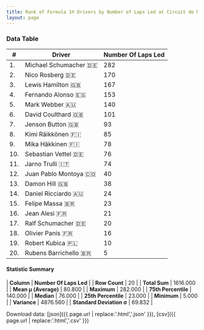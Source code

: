 ```yaml
---
title: Rank of Formula 1® Drivers by Number of Laps Led at Circuit de Monaco
layout: page
---
```


<canvas id="chart" width="400" height="180"></canvas>
<script>
var data = {
    "datasets": [
        {
            "backgroundColor": [
                "#9C8E8D",
                "#9C8E8D",
                "#9C8E8D",
                "#9C8E8D",
                "#9C8E8D",
                "#9C8E8D",
                "#9C8E8D",
                "#9C8E8D",
                "#9C8E8D",
                "#9C8E8D",
                "#9C8E8D",
                "#9C8E8D",
                "#9C8E8D",
                "#9C8E8D",
                "#9C8E8D",
                "#9C8E8D",
                "#9C8E8D",
                "#9C8E8D",
                "#9C8E8D",
                "#9C8E8D"
            ],
            "borderColor": [
                "#1D181E",
                "#1D181E",
                "#1D181E",
                "#1D181E",
                "#1D181E",
                "#1D181E",
                "#1D181E",
                "#1D181E",
                "#1D181E",
                "#1D181E",
                "#1D181E",
                "#1D181E",
                "#1D181E",
                "#1D181E",
                "#1D181E",
                "#1D181E",
                "#1D181E",
                "#1D181E",
                "#1D181E",
                "#1D181E"
            ],
            "borderWidth": 1,
            "data": [
                282.0,
                170.0,
                167.0,
                153.0,
                140.0,
                101.0,
                93.0,
                85.0,
                78.0,
                76.0,
                74.0,
                40.0,
                38.0,
                24.0,
                23.0,
                21.0,
                20.0,
                16.0,
                10.0,
                5.0
            ],
            "label": "Number Of Laps Led"
        }
    ],
    "labels": [
        "Michael Schumacher",
        "Nico Rosberg",
        "Lewis Hamilton",
        "Fernando Alonso",
        "Mark Webber",
        "David Coulthard",
        "Jenson Button",
        "Kimi Räikkönen",
        "Mika Häkkinen",
        "Sebastian Vettel",
        "Jarno Trulli",
        "Juan Pablo Montoya",
        "Damon Hill",
        "Daniel Ricciardo",
        "Felipe Massa",
        "Jean Alesi",
        "Ralf Schumacher",
        "Olivier Panis",
        "Robert Kubica",
        "Rubens Barrichello"
    ]
};
var options = {
  legend: {
    display: false
  },
  scales: {
    xAxes: [{
      ticks: {
        beginAtZero: true,
        maxRotation: 180,
        display: window.innerWidth > 800
      }
    }],
    yAxes: [{
      ticks: {
        beginAtZero: true
      }
    }]
  },
  onResize: function(chart, size) {
    chart.options.scales.xAxes[0].ticks.display = size.width > 800;
  }
};
var chart = new Chart("chart", {
    data: data,
    type: 'bar',
    options: options
});
</script>



### Data Table

| # | Driver | Number Of Laps Led |
|--|--|--|
| 1. | Michael Schumacher 🇩🇪 | 282 |
| 2. | Nico Rosberg 🇩🇪 | 170 |
| 3. | Lewis Hamilton 🇬🇧 | 167 |
| 4. | Fernando Alonso 🇪🇸 | 153 |
| 5. | Mark Webber 🇦🇺 | 140 |
| 6. | David Coulthard 🇬🇧 | 101 |
| 7. | Jenson Button 🇬🇧 | 93 |
| 8. | Kimi Räikkönen 🇫🇮 | 85 |
| 9. | Mika Häkkinen 🇫🇮 | 78 |
| 10. | Sebastian Vettel 🇩🇪 | 76 |
| 11. | Jarno Trulli 🇮🇹 | 74 |
| 12. | Juan Pablo Montoya 🇨🇴 | 40 |
| 13. | Damon Hill 🇬🇧 | 38 |
| 14. | Daniel Ricciardo 🇦🇺 | 24 |
| 15. | Felipe Massa 🇧🇷 | 23 |
| 16. | Jean Alesi 🇫🇷 | 21 |
| 17. | Ralf Schumacher 🇩🇪 | 20 |
| 18. | Olivier Panis 🇫🇷 | 16 |
| 19. | Robert Kubica 🇵🇱 | 10 |
| 20. | Rubens Barrichello 🇧🇷 | 5 |

#### Statistic Summary

| **Column** | **Number Of Laps Led** |
| **Row Count** | 20 |
| **Total Sum** | 1616.000 |
| **Mean μ (Average)** | 80.800 |
| **Maximum** | 282.000 |
| **75th Percentile** | 140.000 |
| **Median** | 76.000 |
| **25th Percentile** | 23.000 |
| **Minimum** | 5.000 |
| **Variance** | 4876.560 |
| **Standard Deviation σ** | 69.832 |

Download data: [json]({{ page.url | replace:'.html','.json' }}), [csv]({{ page.url | replace:'.html','.csv' }})
